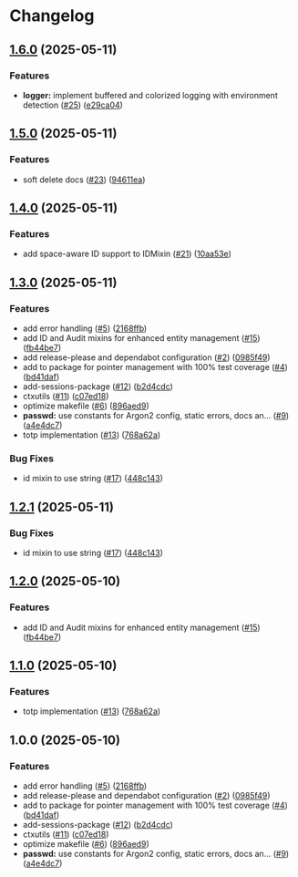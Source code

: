 # Changelog

## [1.6.0](https://github.com/kopexa-grc/common/compare/v1.5.0...v1.6.0) (2025-05-11)


### Features

* **logger:** implement buffered and colorized logging with environment detection ([#25](https://github.com/kopexa-grc/common/issues/25)) ([e29ca04](https://github.com/kopexa-grc/common/commit/e29ca0496f985942b4121bd98a466950a441ab05))

## [1.5.0](https://github.com/kopexa-grc/common/compare/v1.4.0...v1.5.0) (2025-05-11)


### Features

* soft delete docs ([#23](https://github.com/kopexa-grc/common/issues/23)) ([94611ea](https://github.com/kopexa-grc/common/commit/94611eaffd0c8fa98ab6a294ce46922f956f911c))

## [1.4.0](https://github.com/kopexa-grc/common/compare/v1.3.0...v1.4.0) (2025-05-11)


### Features

* add space-aware ID support to IDMixin ([#21](https://github.com/kopexa-grc/common/issues/21)) ([10aa53e](https://github.com/kopexa-grc/common/commit/10aa53e0900d31006b0b2941646d60863d8c4856))

## [1.3.0](https://github.com/kopexa-grc/common/compare/v1.2.1...v1.3.0) (2025-05-11)


### Features

* add error handling ([#5](https://github.com/kopexa-grc/common/issues/5)) ([2168ffb](https://github.com/kopexa-grc/common/commit/2168ffb0c5c3765e3caa92af1dd3c6ea2399129b))
* add ID and Audit mixins for enhanced entity management ([#15](https://github.com/kopexa-grc/common/issues/15)) ([fb44be7](https://github.com/kopexa-grc/common/commit/fb44be71e978b69d661b9f8b00907675cf0cd5f3))
* add release-please and dependabot configuration ([#2](https://github.com/kopexa-grc/common/issues/2)) ([0985f49](https://github.com/kopexa-grc/common/commit/0985f498217e0885d6a30aa2c6f79074e4fc133e))
* add to package for pointer management with 100% test coverage ([#4](https://github.com/kopexa-grc/common/issues/4)) ([bd41daf](https://github.com/kopexa-grc/common/commit/bd41daf9f6ae8c4e9f8d4ff72a7b4fd0a56f58bd))
* add-sessions-package ([#12](https://github.com/kopexa-grc/common/issues/12)) ([b2d4cdc](https://github.com/kopexa-grc/common/commit/b2d4cdc9e3d1062fd8c18a074badba8a55a517be))
* ctxutils ([#11](https://github.com/kopexa-grc/common/issues/11)) ([c07ed18](https://github.com/kopexa-grc/common/commit/c07ed186f1aacdc05dd6168f834eea71a0360e88))
* optimize makefile ([#6](https://github.com/kopexa-grc/common/issues/6)) ([896aed9](https://github.com/kopexa-grc/common/commit/896aed99de1195272aeafe040f4d838e21ee9163))
* **passwd:** use constants for Argon2 config, static errors, docs an… ([#9](https://github.com/kopexa-grc/common/issues/9)) ([a4e4dc7](https://github.com/kopexa-grc/common/commit/a4e4dc74dce227a26629410f7ed1cae46161c54e))
* totp implementation ([#13](https://github.com/kopexa-grc/common/issues/13)) ([768a62a](https://github.com/kopexa-grc/common/commit/768a62a86f452a990de98a74acb3fe43a19d15fc))


### Bug Fixes

* id mixin to use string ([#17](https://github.com/kopexa-grc/common/issues/17)) ([448c143](https://github.com/kopexa-grc/common/commit/448c143bb05be741261c06e010dacd4cc6deb8df))

## [1.2.1](https://github.com/kopexa-grc/common/compare/common-v1.2.0...common-v1.2.1) (2025-05-11)


### Bug Fixes

* id mixin to use string ([#17](https://github.com/kopexa-grc/common/issues/17)) ([448c143](https://github.com/kopexa-grc/common/commit/448c143bb05be741261c06e010dacd4cc6deb8df))

## [1.2.0](https://github.com/kopexa-grc/common/compare/common-v1.1.0...common-v1.2.0) (2025-05-10)


### Features

* add ID and Audit mixins for enhanced entity management ([#15](https://github.com/kopexa-grc/common/issues/15)) ([fb44be7](https://github.com/kopexa-grc/common/commit/fb44be71e978b69d661b9f8b00907675cf0cd5f3))

## [1.1.0](https://github.com/kopexa-grc/common/compare/common-v1.0.0...common-v1.1.0) (2025-05-10)


### Features

* totp implementation ([#13](https://github.com/kopexa-grc/common/issues/13)) ([768a62a](https://github.com/kopexa-grc/common/commit/768a62a86f452a990de98a74acb3fe43a19d15fc))

## 1.0.0 (2025-05-10)


### Features

* add error handling ([#5](https://github.com/kopexa-grc/common/issues/5)) ([2168ffb](https://github.com/kopexa-grc/common/commit/2168ffb0c5c3765e3caa92af1dd3c6ea2399129b))
* add release-please and dependabot configuration ([#2](https://github.com/kopexa-grc/common/issues/2)) ([0985f49](https://github.com/kopexa-grc/common/commit/0985f498217e0885d6a30aa2c6f79074e4fc133e))
* add to package for pointer management with 100% test coverage ([#4](https://github.com/kopexa-grc/common/issues/4)) ([bd41daf](https://github.com/kopexa-grc/common/commit/bd41daf9f6ae8c4e9f8d4ff72a7b4fd0a56f58bd))
* add-sessions-package ([#12](https://github.com/kopexa-grc/common/issues/12)) ([b2d4cdc](https://github.com/kopexa-grc/common/commit/b2d4cdc9e3d1062fd8c18a074badba8a55a517be))
* ctxutils ([#11](https://github.com/kopexa-grc/common/issues/11)) ([c07ed18](https://github.com/kopexa-grc/common/commit/c07ed186f1aacdc05dd6168f834eea71a0360e88))
* optimize makefile ([#6](https://github.com/kopexa-grc/common/issues/6)) ([896aed9](https://github.com/kopexa-grc/common/commit/896aed99de1195272aeafe040f4d838e21ee9163))
* **passwd:** use constants for Argon2 config, static errors, docs an… ([#9](https://github.com/kopexa-grc/common/issues/9)) ([a4e4dc7](https://github.com/kopexa-grc/common/commit/a4e4dc74dce227a26629410f7ed1cae46161c54e))
